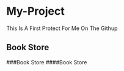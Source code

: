 # My-Project
This Is A First Protect For Me On The Githup

## Book Store
###Book Store
####Book Store
